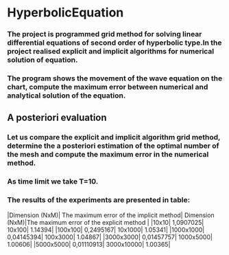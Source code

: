 # HyperbolicEquation
### The project is programmed grid method for solving linear differential equations of second order of hyperbolic type.In the project realised explicit and implicit algorithms for numerical solution of equation.
###
### The program shows the movement of the wave equation on the chart, compute the maximum error between numerical and analytical solution of the equation.
###
## A posteriori evaluation
### Let us compare the explicit and implicit algorithm grid method, determine the a posteriori estimation of the optimal number of the mesh and compute the maximum error in the numerical method. 
### As time limit we take T=10.
### The results of the experiments are presented in table:
|Dimension (NxM)|	The maximum error of the implicit method|	Dimension (NxM)|The maximum error of the explicit method |
|10x10|	1,0907025|	10x100|	1.14394|
|100x100|	0,2495167|	10x1000|	1.05341|
|1000x1000|	0,04145394|	100x3000|	1.04867|
|3000x3000|	0,01457757|	1000x5000|	1.00606|
|5000x5000|	0,01110913|	3000x10000|	1.00365|


